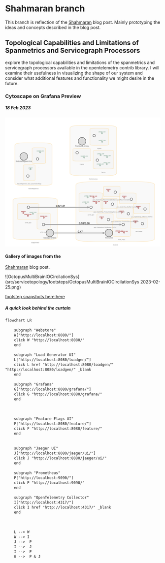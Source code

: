 # Shahmaran branch

This branch is reflection of the [Shahmaran](https://tractatus.one/shahmaran-20a9f1678) blog post. Mainly prototyping the ideas and concepts described in the blog post.

## Topological Capabilities and Limitations of Spanmetrics and Servicegraph Processors

explore the topological capabilities and limitations of the spanmetrics and servicegraph processors available in the opentelemetry contrib library. I will examine their usefulness in visualizing the shape of our system and consider what additional features and functionality we might desire in the future.

### Cytoscape on Grafana Preview 
##### 18 Feb 2023
![ucm based topology - cytoscape footprint](preview1.png)

#### Gallery of images from the
[Shahmaran](https://tractatus.one/shahmaran-20a9f1678) blog post.

![OctopusMultiBrainIOCircilationSys](src/servicetopology/footsteps/OctopusMultiBrainIOCircilationSys 2023-02-25.png)

[footstep snapshots here here](src/servicetopology/footsteps/)
##### A quick look behind the curtain
```mermaid
flowchart LR
    
    subgraph "Webstore"
    W["http://localhost:8080/"]
    click W "http://localhost:8080/"
    end
    
    subgraph "Load Generator UI"
    L["http://localhost:8080/loadgen/"]
    click L href "http://localhost:8080/loadgen/" "http://localhost:8080/loadgen/" _blank
    end
    
    subgraph "Grafana"
    G["http://localhost:8080/grafana/"]
    click G "http://localhost:8080/grafana/"
    end
    
   
       
    subgraph "Feature Flags UI"
    F["http://localhost:8080/feature/"]
    click F "http://localhost:8080/feature/"
    end
    
    
    subgraph "Jaeger UI"
    J["http://localhost:8080/jaeger/ui/"]
    click J "http://localhost:8080/jaeger/ui/"
    end
    
    subgraph "Prometheus"
    P["http://localhost:9090/"]
    click P "http://localhost:9090/"
    end
    
    subgraph "OpenTelemetry Collector"
    I["http://localhost:4317/"]
    click I href "http://localhost:4317/" _blank
    end
    
    

    L --> W 
    W --> I
    J -->  P
    I -->  J 
    I -->  P
    G -->  P & J
    
        
```
